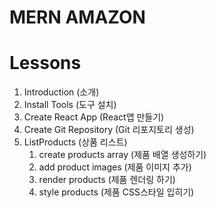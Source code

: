 # MERN AMAZON

# Lessons

1. Introduction (소개)
2. Install Tools (도구 설치)
3. Create React App (React앱 만들기)
4. Create Git Repository (Git 리포지토리 생성)
5. ListProducts (상품 리스트)
   1. create products array (제품 배열 생성하기)
   2. add product images (제품 이미지 추가)
   3. render products (제품 렌더링 하기)
   4. style products (제품 CSS스타일 입히기)
